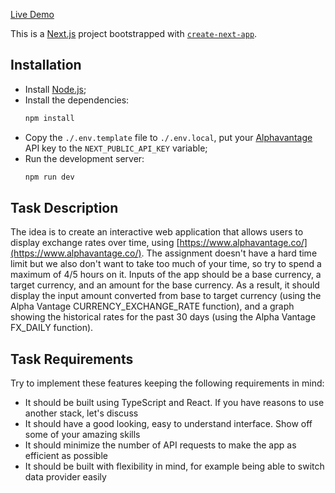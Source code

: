[Live Demo](https://secfi-task.vercel.app/)

This is a [Next.js](https://nextjs.org/) project bootstrapped with [`create-next-app`](https://github.com/vercel/next.js/tree/canary/packages/create-next-app).

## Installation

- Install [Node.js](https://nodejs.org/en/download/);
- Install the dependencies:
    ```bash
    npm install
    ```
- Copy the `./.env.template` file to `./.env.local`, put your [Alphavantage](https://www.alphavantage.co/) API key to the `NEXT_PUBLIC_API_KEY` variable;
- Run the development server:
    ```bash
    npm run dev
    ```

## Task Description
The idea is to create an interactive web application that allows users to display exchange rates over time, using [https://www.alphavantage.co/](https://www.alphavantage.co/). The assignment doesn't have a hard time limit but we also don't want to take too much of your time, so try to spend a maximum of 4/5 hours on it.
Inputs of the app should be a base currency, a target currency, and an amount for the base currency. As a result, it should display the input amount converted from base to target currency (using the Alpha Vantage CURRENCY_EXCHANGE_RATE function), and a graph showing the historical rates for the past 30 days (using the Alpha Vantage FX_DAILY function).

## Task Requirements
Try to implement these features keeping the following requirements in mind:

- It should be built using TypeScript and React. If you have reasons to use another stack, let's discuss
- It should have a good looking, easy to understand interface. Show off some of your amazing skills
- It should minimize the number of API requests to make the app as efficient as possible
- It should be built with flexibility in mind, for example being able to switch data provider easily
